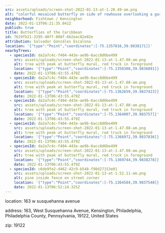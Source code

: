 ```yaml
---
src: assets/uploads/screen-shot-2022-01-13-at-1.20.49-am.png
alt: "colorful mosaiced butterfly on side of rowhouse overlooking a garden lot "
neighborhood: Fishtown / Kensington
date: 2022-01-13T06:21:35.041Z
publish: true
title: Butterflies of the Caribbean
id: 7629fb21-3295-40ff-808f-6b2eac82e82e
attribution: Salvador Gonzáles Escalona
location: '{"type":"Point","coordinates":[-75.1357816,39.9838171]}'
nearbyTrees:
  - speciesId: da2a7c4c-f404-443e-ae9b-6acc8d6be499
    src: assets/uploads/screen-shot-2022-01-13-at-1.47.08-am.png
    alt: tree with peak at butterfly mural, red truck in foreground
    location: '{"type":"Point","coordinates":[-75.1358308,39.9836891]}'
    date: 2022-01-13T06:43:55.479Z
  - speciesId: da2a7c4c-f404-443e-ae9b-6acc8d6be499
    src: assets/uploads/screen-shot-2022-01-13-at-1.47.08-am.png
    alt: tree with peak at butterfly mural, red truck in foreground
    location: '{"type":"Point","coordinates":[-75.1362659,39.9837423]}'
    date: 2022-01-13T06:43:55.479Z
  - speciesId: da2a7c4c-f404-443e-ae9b-6acc8d6be499
    src: assets/uploads/screen-shot-2022-01-13-at-1.47.08-am.png
    alt: tree with peak at butterfly mural, red truck in foreground
    location: '{"type":"Point","coordinates":[-75.1364007,39.983757]}'
    date: 2022-01-13T06:43:55.479Z
  - speciesId: da2a7c4c-f404-443e-ae9b-6acc8d6be499
    src: assets/uploads/screen-shot-2022-01-13-at-1.47.08-am.png
    alt: tree with peak at butterfly mural, red truck in foreground
    location: '{"type":"Point","coordinates":[-75.1366972,39.9837836]}'
    date: 2022-01-13T06:43:55.479Z
  - speciesId: da2a7c4c-f404-443e-ae9b-6acc8d6be499
    src: assets/uploads/screen-shot-2022-01-13-at-1.47.08-am.png
    alt: tree with peak at butterfly mural, red truck in foreground
    location: '{"type":"Point","coordinates":[-75.1369744,39.9838278]}'
    date: 2022-01-13T06:43:55.479Z
  - speciesId: c6de9fe2-d462-42c9-b548-f98d27153e01
    src: assets/uploads/screen-shot-2022-01-13-at-1.52.11-am.png
    alt: pine inside fence on street corner
    location: '{"type":"Point","coordinates":[-75.1364584,39.9837548]}'
    date: 2022-01-13T06:52:24.325Z
---
```


location: 163 w susquehanna avenue


            






            
address: 163, West Susquehanna Avenue, Kensington, Philadelphia, Philadelphia County, Pennsylvania, 19122, United States



zip: 19122



                